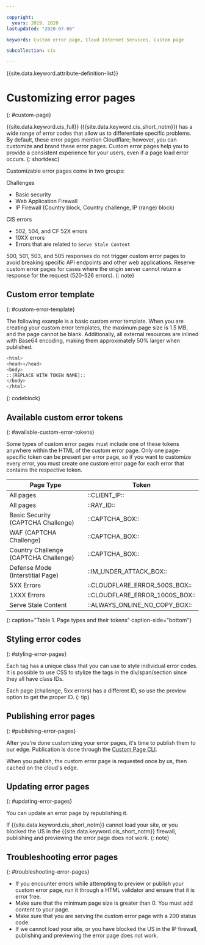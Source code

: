 ```yaml
---

copyright:
  years: 2019, 2020
lastupdated: "2020-07-06"

keywords: Custom error page, Cloud Internet Services, Custom page

subcollection: cis

---
```


{{site.data.keyword.attribute-definition-list}}

# Customizing error pages
{: #custom-page}

{{site.data.keyword.cis_full}} ({{site.data.keyword.cis_short_notm}}) has a wide range of error codes that allow us to differentiate specific problems. By default, these error pages mention Cloudflare; however, you can customize and brand these error pages. Custom error pages help you to provide a consistent experience for your users, even if a page load error occurs.
{: shortdesc}

Customizable error pages come in two groups:

Challenges
* Basic security
* Web Application Firewall
* IP Firewall (Country block, Country challenge, IP (range) block)

CIS errors
* 502, 504, and CF 52X errors
* 10XX errors
* Errors that are related to `Serve Stale Content`

500, 501, 503, and 505 responses do not trigger custom error pages to avoid breaking specific API endpoints and other web applications. Reserve custom error pages for cases where the origin server cannot return a response for the request (520-526 errors).
{: note}

## Custom error template
{: #custom-error-template}

The following example is a basic custom error template. When you are creating your custom error templates, the maximum page size is 1.5 MB, and the page cannot be blank. Additionally, all external resources are inlined with Base64 encoding, making them approximately 50% larger when published.

```sh
<html>
<head></head>
<body>
::[REPLACE WITH TOKEN NAME]::
</body>
</html>
```
{: codeblock}

## Available custom error tokens
{: #available-custom-error-tokens}

Some types of custom error pages must include one of these tokens anywhere within the HTML of the custom error page. Only one page-specific token can be present per error page, so if you want to customize every error, you must create one custom error page for each error that contains the respective token.

|Page Type |Token |
|------|------|
|All pages | ::CLIENT_IP::|
|All pages | ::RAY_ID::|
|Basic Security (CAPTCHA Challenge) | ::CAPTCHA_BOX::|
|WAF (CAPTCHA Challenge) | ::CAPTCHA_BOX::|
|Country Challenge (CAPTCHA Challenge) | ::CAPTCHA_BOX::|
|Defense Mode (Interstitial Page) | ::IM_UNDER_ATTACK_BOX::|
|5XX Errors |::CLOUDFLARE_ERROR_500S_BOX::|
|1XXX Errors |::CLOUDFLARE_ERROR_1000S_BOX::|
|Serve Stale Content | ::ALWAYS_ONLINE_NO_COPY_BOX::|
{: caption="Table 1. Page types and their tokens" caption-side="bottom"}

## Styling error codes
{: #styling-error-pages}

Each tag has a unique class that you can use to style individual error codes. It is possible to use CSS to stylize the tags in the div/span/section since they all have class IDs.

Each page (challenge, 5xx errors) has a different ID, so use the preview option to get the proper ID.
{: tip}

## Publishing error pages
{: #publishing-error-pages}

After you're done customizing your error pages, it's time to publish them to our edge. Publication is done through the [Custom Page CLI](/docs/cis?topic=cis-cis-cli#custom-pages).

When you publish, the custom error page is requested once by us, then cached on the cloud's edge.

## Updating error pages
{: #updating-error-pages}

You can update an error page by republishing it.

If {{site.data.keyword.cis_short_notm}} cannot load your site, or you blocked the US in the {{site.data.keyword.cis_short_notm}} firewall, publishing and previewing the error page does not work.
{: note}

## Troubleshooting error pages
{: #troubleshooting-error-pages}

*  If you encounter errors while attempting to preview or publish your custom error page, run it through a HTML validator and ensure that it is error free.
*  Make sure that the minimum page size is greater than 0. You must add content to your page.
*  Make sure that you are serving the custom error page with a 200 status code.
*  If we cannot load your site, or you have blocked the US in the IP firewall, publishing and previewing the error page does not work.
